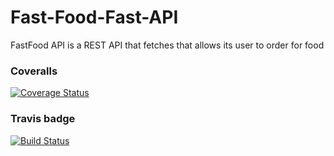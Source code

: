 # Fast-Food-Fast-API 
FastFood API is a REST API that fetches that allows its user to order for food
### Coveralls 
[![Coverage Status](https://coveralls.io/repos/github/kevinene91/Fast-Food-Fast-API/badge.svg?branch=ft-auth-160545376 )](https://coveralls.io/github/kevinene91/Fast-Food-Fast-API?branch=ft-auth-160545376 )

### Travis badge 
[![Build Status](https://travis-ci.org/kevinene91/Fast-Food-Fast-API.svg?branch=fft-auth-160545376)](https://travis-ci.org/kevinene91/Fast-Food-Fast-API)